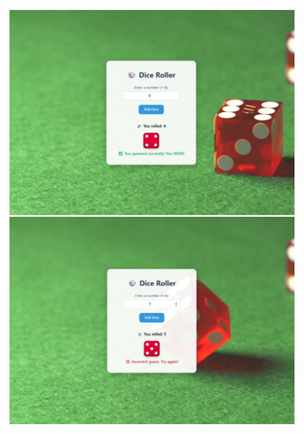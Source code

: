 ![image alt](https://github.com/Defence-Ndzhobela/DiceRollerProject/blob/77f17b70f0fbe5471a2f5f54c9a96e2c17cbaed1/Screenshot%202025-05-15%20113333.png)
![image alt](https://github.com/Defence-Ndzhobela/DiceRollerProject/blob/3edc28763f495e89a61b2ab7b4b40fb9a7e270ff/Screenshot%202025-05-15%20113310.png)
